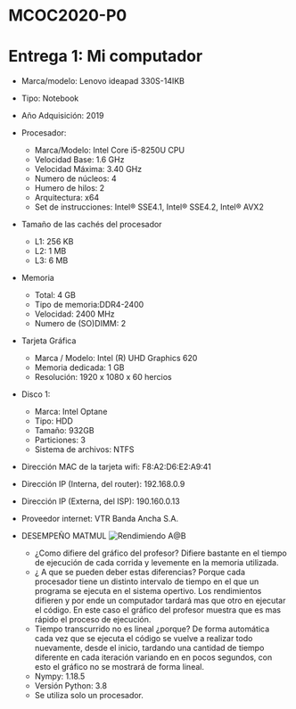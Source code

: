 # MCOC2020-P0
# Entrega 1: Mi computador

* Marca/modelo: Lenovo ideapad 330S-14IKB
* Tipo: Notebook
* Año Adquisición: 2019
* Procesador:
  * Marca/Modelo: Intel Core i5-8250U CPU
  * Velocidad Base: 1.6 GHz
  * Velocidad Máxima: 3.40 GHz
  * Numero de núcleos: 4 
  * Humero de hilos: 2
  * Arquitectura: x64
  * Set de instrucciones: Intel® SSE4.1, Intel® SSE4.2, Intel® AVX2
* Tamaño de las cachés del procesador
  * L1: 256 KB
  * L2: 1 MB
  * L3: 6 MB
* Memoria 
  * Total: 4 GB
  * Tipo de memoria:DDR4-2400
  * Velocidad: 2400 MHz
  * Numero de (SO)DIMM: 2
* Tarjeta Gráfica
  * Marca / Modelo: Intel (R) UHD Graphics 620
  * Memoria dedicada: 1 GB
  * Resolución: 1920 x 1080 x 60 hercios
* Disco 1: 
  * Marca: Intel Optane
  * Tipo: HDD
  * Tamaño: 932GB
  * Particiones: 3
  * Sistema de archivos: NTFS

  
* Dirección MAC de la tarjeta wifi: F8:A2:D6:E2:A9:41 
* Dirección IP (Interna, del router): 192.168.0.9
* Dirección IP (Externa, del ISP): 190.160.0.13
* Proveedor internet: VTR Banda Ancha S.A.


* DESEMPEÑO MATMUL
![Rendimiendo A@B](https://user-images.githubusercontent.com/69210578/89821774-233dab00-db1d-11ea-9b87-2afa7bd84ce5.png)

   * ¿Como difiere del gráfico del profesor?      Difiere bastante en el tiempo de ejecución de cada corrida y levemente en la memoria utilizada.
   * ¿ A que se pueden deber estas diferencias?     Porque cada procesador tiene un distinto intervalo de tiempo en el que un programa se ejecuta en el sistema opertivo. Los rendimientos difieren y por ende un computador tardará mas que otro en ejecutar el código. En este caso el gráfico del profesor muestra que es mas rápido el proceso de ejecución.
   * Tiempo transcurrido no es lineal ¿porque?       De forma automática cada vez que se ejecuta el código se vuelve a realizar todo nuevamente, desde el inicio, tardando una cantidad de tiempo diferente en cada iteración variando en en pocos segundos, con esto el gráfico no se mostrará de forma lineal.
   * Nympy: 1.18.5
   * Versión Python: 3.8
   * Se utiliza solo un procesador. 
